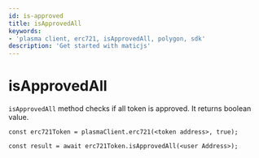 ```yaml
---
id: is-approved
title: isApprovedAll
keywords: 
- 'plasma client, erc721, isApprovedAll, polygon, sdk'
description: 'Get started with maticjs'
---
```


# isApprovedAll

`isApprovedAll` method checks if all token is approved. It returns boolean value.

```
const erc721Token = plasmaClient.erc721(<token address>, true);

const result = await erc721Token.isApprovedAll(<user Address>);

```
